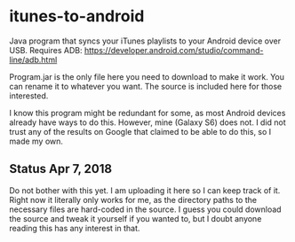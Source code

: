 # itunes-to-android
Java program that syncs your iTunes playlists to your Android device over USB. Requires ADB: https://developer.android.com/studio/command-line/adb.html

Program.jar is the only file here you need to download to make it work. You can rename it to whatever you want. The source is included here for those interested.

I know this program might be redundant for some, as most Android devices already have ways to do this. However, mine (Galaxy S6) does not. I did not trust any of the results on Google that claimed to be able to do this, so I made my own.

## Status Apr 7, 2018
Do not bother with this yet. I am uploading it here so I can keep track of it. Right now it literally only works for me, as the directory paths to the necessary files are hard-coded in the source. I guess you could download the source and tweak it yourself if you wanted to, but I doubt anyone reading this has any interest in that.
